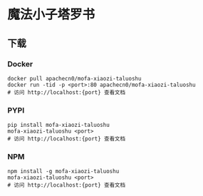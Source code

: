 # 魔法小子塔罗书

## 下载

### Docker

```
docker pull apachecn0/mofa-xiaozi-taluoshu
docker run -tid -p <port>:80 apachecn0/mofa-xiaozi-taluoshu
# 访问 http://localhost:{port} 查看文档
```

### PYPI

```
pip install mofa-xiaozi-taluoshu
mofa-xiaozi-taluoshu <port>
# 访问 http://localhost:{port} 查看文档
```

### NPM

```
npm install -g mofa-xiaozi-taluoshu
mofa-xiaozi-taluoshu <port>
# 访问 http://localhost:{port} 查看文档
```